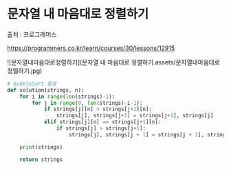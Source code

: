 # 문자열 내 마음대로 정렬하기

출처 : 프로그래머스

https://programmers.co.kr/learn/courses/30/lessons/12915

![문자열내마음대로정렬하기](문자열 내 마음대로 정렬하기.assets/문자열내마음대로정렬하기.jpg)

```python
# bubbleSort 활용
def solution(strings, n):
    for i in range(len(strings)-1):
        for j in range(0, len(strings)-i-1):
            if strings[j][n] > strings[j+1][n]:
                strings[j], strings[j+1] = strings[j+1], strings[j]
            elif strings[j][n] == strings[j+1][n]:
                if strings[j] > strings[j+1]:
                    strings[j], strings[j + 1] = strings[j + 1], strings[j]

    print(strings)

    return strings
```

